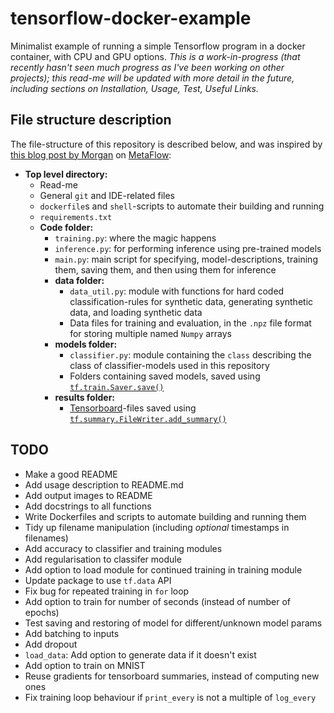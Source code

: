 # tensorflow-docker-example

Minimalist example of running a simple Tensorflow program in a docker container, with CPU and GPU options. *This is a work-in-progress (that recently hasn't seen much progress as I've been working on other projects); this read-me will be updated with more detail in the future, including sections on Installation, Usage, Test, Useful Links.*

## File structure description

The file-structure of this repository is described below, and was inspired by [this blog post by Morgan](https://blog.metaflow.fr/tensorflow-a-proposal-of-good-practices-for-files-folders-and-models-architecture-f23171501ae3) on [MetaFlow](https://blog.metaflow.fr/):

- **Top level directory:**
    - Read-me
    - General `git` and IDE-related files
    - `dockerfile`s and `shell`-scripts to automate their building and running
    - `requirements.txt`
    - **Code folder:**
        - `training.py`: where the magic happens
        - `inference.py`: for performing inference using pre-trained models
        - `main.py`: main script for specifying, model-descriptions, training them, saving them, and then using them for inference
        - **data folder:**
            - `data_util.py`: module with functions for hard coded classification-rules for synthetic data, generating synthetic data, and loading synthetic data
            - Data files for training and evaluation, in the `.npz` file format for storing multiple named `Numpy` arrays
        - **models folder:**
            - `classifier.py`: module containing the `class` describing the class of classifier-models used in this repository
            - Folders containing saved models, saved using [`tf.train.Saver.save()`](https://www.tensorflow.org/api_docs/python/tf/train/Saver#save)
        - **results folder:**
            - [Tensorboard](https://www.tensorflow.org/guide/summaries_and_tensorboard)-files saved using [`tf.summary.FileWriter.add_summary()`](https://www.tensorflow.org/api_docs/python/tf/summary/FileWriter#add_summary)

## TODO

- Make a good README
- Add usage description to README.md
- Add output images to README
- Add docstrings to all functions
- Write Dockerfiles and scripts to automate building and running them
- Tidy up filename manipulation (including *optional* timestamps in filenames)
- Add accuracy to classifier and training modules
- Add regularisation to classifer module
- Add option to load module for continued training in training module
- Update package to use `tf.data` API
- Fix bug for repeated training in `for` loop
- Add option to train for number of seconds (instead of number of epochs)
- Test saving and restoring of model for different/unknown model params
- Add batching to inputs
- Add dropout
- `load_data`: Add option to generate data if it doesn't exist
- Add option to train on MNIST
- Reuse gradients for tensorboard summaries, instead of computing new ones
- Fix training loop behaviour if `print_every` is not a multiple of `log_every`